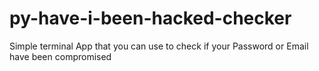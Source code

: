 # py-have-i-been-hacked-checker
Simple terminal App that you can use to check if your Password or Email have been compromised
